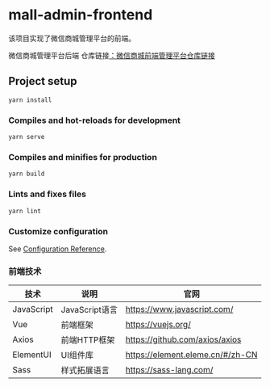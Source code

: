 # mall-admin-frontend
该项目实现了微信商城管理平台的前端。

微信商城管理平台后端 仓库链接[：微信商城前端管理平台仓库链接](https://github.com/TeanLee/mall-admin/tree/master/mall-admin-server-go)


## Project setup
```
yarn install
```

### Compiles and hot-reloads for development
```
yarn serve
```

### Compiles and minifies for production
```
yarn build
```

### Lints and fixes files
```
yarn lint
```

### Customize configuration
See [Configuration Reference](https://cli.vuejs.org/config/).


### 前端技术
| 技术 | 说明 | 官网 |
|  ----  | ----  | ----  |
| JavaScript | JavaScript语言 | https://www.javascript.com/ |
| Vue | 前端框架 | https://vuejs.org/ |
| Axios | 前端HTTP框架 | <https://github.com/axios/axios> |
| ElementUI | UI组件库 | https://element.eleme.cn/#/zh-CN |
| Sass | 样式拓展语言 | https://sass-lang.com/ |
